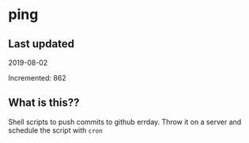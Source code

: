 # ping

## Last updated
2019-08-02

Incremented: 862

## What is this??
Shell scripts to push commits to github errday. Throw it on a server and schedule the script with `cron`
